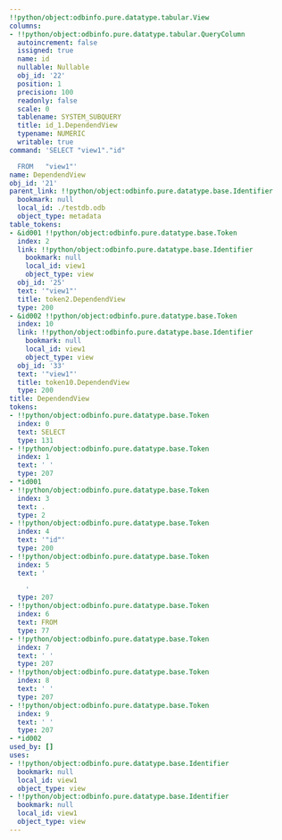 ```yaml
---
!!python/object:odbinfo.pure.datatype.tabular.View
columns:
- !!python/object:odbinfo.pure.datatype.tabular.QueryColumn
  autoincrement: false
  issigned: true
  name: id
  nullable: Nullable
  obj_id: '22'
  position: 1
  precision: 100
  readonly: false
  scale: 0
  tablename: SYSTEM_SUBQUERY
  title: id_1.DependendView
  typename: NUMERIC
  writable: true
command: 'SELECT "view1"."id"

  FROM   "view1"'
name: DependendView
obj_id: '21'
parent_link: !!python/object:odbinfo.pure.datatype.base.Identifier
  bookmark: null
  local_id: ./testdb.odb
  object_type: metadata
table_tokens:
- &id001 !!python/object:odbinfo.pure.datatype.base.Token
  index: 2
  link: !!python/object:odbinfo.pure.datatype.base.Identifier
    bookmark: null
    local_id: view1
    object_type: view
  obj_id: '25'
  text: '"view1"'
  title: token2.DependendView
  type: 200
- &id002 !!python/object:odbinfo.pure.datatype.base.Token
  index: 10
  link: !!python/object:odbinfo.pure.datatype.base.Identifier
    bookmark: null
    local_id: view1
    object_type: view
  obj_id: '33'
  text: '"view1"'
  title: token10.DependendView
  type: 200
title: DependendView
tokens:
- !!python/object:odbinfo.pure.datatype.base.Token
  index: 0
  text: SELECT
  type: 131
- !!python/object:odbinfo.pure.datatype.base.Token
  index: 1
  text: ' '
  type: 207
- *id001
- !!python/object:odbinfo.pure.datatype.base.Token
  index: 3
  text: .
  type: 2
- !!python/object:odbinfo.pure.datatype.base.Token
  index: 4
  text: '"id"'
  type: 200
- !!python/object:odbinfo.pure.datatype.base.Token
  index: 5
  text: '

    '
  type: 207
- !!python/object:odbinfo.pure.datatype.base.Token
  index: 6
  text: FROM
  type: 77
- !!python/object:odbinfo.pure.datatype.base.Token
  index: 7
  text: ' '
  type: 207
- !!python/object:odbinfo.pure.datatype.base.Token
  index: 8
  text: ' '
  type: 207
- !!python/object:odbinfo.pure.datatype.base.Token
  index: 9
  text: ' '
  type: 207
- *id002
used_by: []
uses:
- !!python/object:odbinfo.pure.datatype.base.Identifier
  bookmark: null
  local_id: view1
  object_type: view
- !!python/object:odbinfo.pure.datatype.base.Identifier
  bookmark: null
  local_id: view1
  object_type: view
---
```

